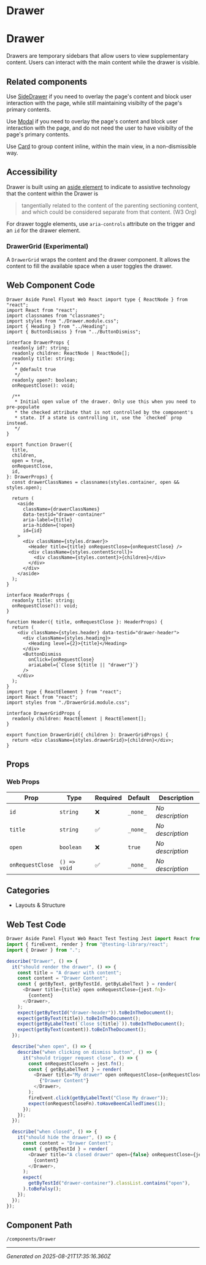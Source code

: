# Drawer

# Drawer

Drawers are temporary sidebars that allow users to view supplementary content.
Users can interact with the main content while the drawer is visible.

## Related components

Use [SideDrawer](/components/SideDrawer) if you need to overlay the page's
content and block user interaction with the page, while still maintaining
visibilty of the page's primary contents.

Use [Modal](/components/Modal) if you need to overlay the page's content and
block user interaction with the page, and do not need the user to have visibilty
of the page's primary contents.

Use [Card](/components/Card) to group content inline, within the main view, in a
non-dismissible way.

## Accessibility

Drawer is built using an
[aside element](https://www.w3.org/TR/html52/sections.html#the-aside-element) to
indicate to assistive technology that the content within the Drawer is

> tangentially related to the content of the parenting sectioning content, and
> which could be considered separate from that content. (W3 Org)

For drawer toggle elements, use `aria-controls` attribute on the trigger and an
`id` for the drawer element.

### DrawerGrid (Experimental)

A `DrawerGrid` wraps the content and the drawer component. It allows the content
to fill the available space when a user toggles the drawer.

## Web Component Code

```tsx
Drawer Aside Panel Flyout Web React import type { ReactNode } from "react";
import React from "react";
import classnames from "classnames";
import styles from "./Drawer.module.css";
import { Heading } from "../Heading";
import { ButtonDismiss } from "../ButtonDismiss";

interface DrawerProps {
  readonly id?: string;
  readonly children: ReactNode | ReactNode[];
  readonly title: string;
  /**
   * @default true
   */
  readonly open?: boolean;
  onRequestClose(): void;

  /**
   * Initial open value of the drawer. Only use this when you need to pre-populate
   * the checked attribute that is not controlled by the component's
   * state. If a state is controlling it, use the `checked` prop instead.
   */
}

export function Drawer({
  title,
  children,
  open = true,
  onRequestClose,
  id,
}: DrawerProps) {
  const drawerClassNames = classnames(styles.container, open && styles.open);

  return (
    <aside
      className={drawerClassNames}
      data-testid="drawer-container"
      aria-label={title}
      aria-hidden={!open}
      id={id}
    >
      <div className={styles.drawer}>
        <Header title={title} onRequestClose={onRequestClose} />
        <div className={styles.contentScroll}>
          <div className={styles.content}>{children}</div>
        </div>
      </div>
    </aside>
  );
}

interface HeaderProps {
  readonly title: string;
  onRequestClose?(): void;
}

function Header({ title, onRequestClose }: HeaderProps) {
  return (
    <div className={styles.header} data-testid="drawer-header">
      <div className={styles.heading}>
        <Heading level={2}>{title}</Heading>
      </div>
      <ButtonDismiss
        onClick={onRequestClose}
        ariaLabel={`Close ${title || "drawer"}`}
      />
    </div>
  );
}
import type { ReactElement } from "react";
import React from "react";
import styles from "./DrawerGrid.module.css";

interface DrawerGridProps {
  readonly children: ReactElement | ReactElement[];
}

export function DrawerGrid({ children }: DrawerGridProps) {
  return <div className={styles.drawerGrid}>{children}</div>;
}

```

## Props

### Web Props

| Prop             | Type         | Required | Default  | Description      |
| ---------------- | ------------ | -------- | -------- | ---------------- |
| `id`             | `string`     | ❌       | `_none_` | _No description_ |
| `title`          | `string`     | ✅       | `_none_` | _No description_ |
| `open`           | `boolean`    | ❌       | `true`   | _No description_ |
| `onRequestClose` | `() => void` | ✅       | `_none_` | _No description_ |

## Categories

- Layouts & Structure

## Web Test Code

```typescript
Drawer Aside Panel Flyout Web React Test Testing Jest import React from "react";
import { fireEvent, render } from "@testing-library/react";
import { Drawer } from ".";

describe("Drawer", () => {
  it("should render the drawer", () => {
    const title = "A drawer with content";
    const content = "Drawer Content";
    const { getByText, getByTestId, getByLabelText } = render(
      <Drawer title={title} open onRequestClose={jest.fn}>
        {content}
      </Drawer>,
    );
    expect(getByTestId("drawer-header")).toBeInTheDocument();
    expect(getByText(title)).toBeInTheDocument();
    expect(getByLabelText(`Close ${title}`)).toBeInTheDocument();
    expect(getByText(content)).toBeInTheDocument();
  });

  describe("when open", () => {
    describe("when clicking on dismiss button", () => {
      it("should trigger request close", () => {
        const onRequestCloseFn = jest.fn();
        const { getByLabelText } = render(
          <Drawer title="My drawer" open onRequestClose={onRequestCloseFn}>
            {"Drawer Content"}
          </Drawer>,
        );
        fireEvent.click(getByLabelText("Close My drawer"));
        expect(onRequestCloseFn).toHaveBeenCalledTimes(1);
      });
    });
  });

  describe("when closed", () => {
    it("should hide the drawer", () => {
      const content = "Drawer Content";
      const { getByTestId } = render(
        <Drawer title="A closed drawer" open={false} onRequestClose={jest.fn}>
          {content}
        </Drawer>,
      );
      expect(
        getByTestId("drawer-container").classList.contains("open"),
      ).toBeFalsy();
    });
  });
});

```

## Component Path

`/components/Drawer`

---

_Generated on 2025-08-21T17:35:16.360Z_
